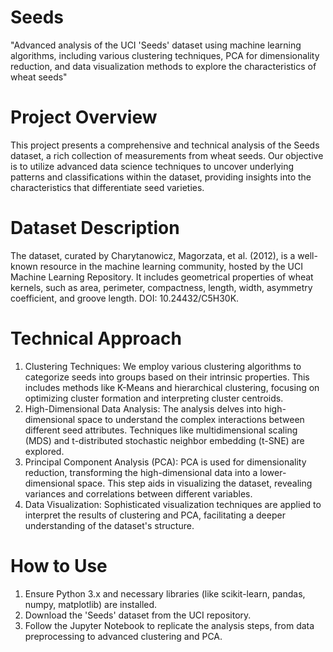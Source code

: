 # Seeds
"Advanced  analysis of the UCI 'Seeds' dataset using machine learning algorithms, including various clustering techniques, PCA for dimensionality reduction, and  data visualization methods to explore the  characteristics of wheat seeds"

# Project Overview
This project presents a comprehensive and technical analysis of the Seeds dataset, a rich collection of measurements from wheat seeds. Our objective is to utilize advanced data science techniques to uncover underlying patterns and classifications within the dataset, providing insights into the characteristics that differentiate seed varieties.

# Dataset Description
The dataset, curated by Charytanowicz, Magorzata, et al. (2012), is a well-known resource in the machine learning community, hosted by the UCI Machine Learning Repository. It includes geometrical properties of wheat kernels, such as area, perimeter, compactness, length, width, asymmetry coefficient, and groove length. DOI: 10.24432/C5H30K.

# Technical Approach
1) Clustering Techniques: We employ various clustering algorithms to categorize seeds into groups based on their intrinsic properties. This includes methods like K-Means and hierarchical clustering, focusing on optimizing cluster formation and interpreting cluster centroids.
2) High-Dimensional Data Analysis: The analysis delves into high-dimensional space to understand the complex interactions between different seed attributes. Techniques like multidimensional scaling (MDS) and t-distributed stochastic neighbor embedding (t-SNE) are explored.
3) Principal Component Analysis (PCA): PCA is used for dimensionality reduction, transforming the high-dimensional data into a lower-dimensional space. This step aids in visualizing the dataset, revealing variances and correlations between different variables.
4) Data Visualization: Sophisticated visualization techniques are applied to interpret the results of clustering and PCA, facilitating a deeper understanding of the dataset's structure.

# How to Use
1) Ensure Python 3.x and necessary libraries (like scikit-learn, pandas, numpy, matplotlib) are installed.
2) Download the 'Seeds' dataset from the UCI repository.
3) Follow the Jupyter Notebook to replicate the analysis steps, from data preprocessing to advanced clustering and PCA.
